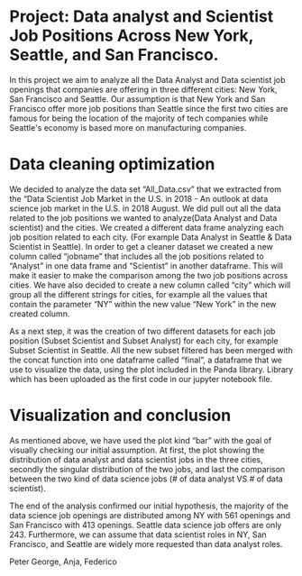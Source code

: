 # Project: Data analyst and Scientist Job Positions Across New York, Seattle, and San Francisco.

In this project we aim to analyze all the Data Analyst and Data scientist job openings that companies are offering in three different cities: New York, San Francisco and Seattle. Our assumption is that New York and San Francisco offer more job positions than Seattle since the first two cities are famous for being the location of the majority of tech companies while Seattle's economy is based more on manufacturing companies.

# Data cleaning optimization
We decided to analyze the data set “All_Data.csv” that we extracted from the “Data Scientist Job Market in the U.S. in 2018 - An outlook at data science job market in the U.S. in 2018 August. We did pull out all the data related to the job positions we wanted to analyze(Data Analyst and Data scientist) and the cities. We created a different data frame analyzing each job position related to each city. (For example Data Analyst in Seattle & Data Scientist in Seattle).
In order to get a cleaner dataset we created a new column called “jobname” that includes all the job positions related to “Analyst” in one data frame and “Scientist” in another dataframe. This will make it easier to make the comparison among the two job positions across cities. We have also decided to create a new column called “city” which will group all the different strings for cities, for example all the values that contain the parameter “NY” within the new value “New York” in the new created column.

As a next step, it was the creation of two different datasets for each job position (Subset Scientist and Subset Analyst) for each city, for example Subset Scientist in Seattle. All the new subset filtered has been merged with the concat function into one dataframe called “final”, a dataframe that we use to visualize the data, using the plot included in the Panda library. Library which has been uploaded as the first code in our jupyter notebook file.

# Visualization and conclusion
As mentioned above, we have used the plot kind “bar” with the goal of visually checking our initial assumption. At first, the plot showing the distribution of data analyst and data scientist jobs in the three cities, secondly the singular distribution of the two jobs, and last the comparison between the two kind of data science jobs (# of data analyst VS # of data scientist).

The end of the analysis confirmed our initial hypothesis, the majority of the data science job openings are distributed among NY with 561 openings and San Francisco with 413 openings. Seattle data science job offers are only 243.
Furthermore, we can assume that data scientist roles in NY, San Francisco, and Seattle are widely more requested than data analyst roles.


Peter George, Anja, Federico
